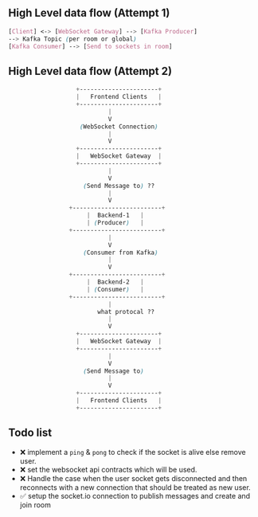 ## High Level data flow (Attempt 1)

```scss
[Client] <-> [WebSocket Gateway] --> [Kafka Producer]
--> Kafka Topic (per room or global)
[Kafka Consumer] --> [Send to sockets in room]
```

## High Level data flow (Attempt 2)

```scss
                   +----------------------+
                   |   Frontend Clients   |
                   +----------------------+
                            |
                            V
                    (WebSocket Connection)
                            |
                            V
                   +----------------------+
                   |   WebSocket Gateway  |
                   +----------------------+
                            |
                            V
                     (Send Message to) ??
                            |
                            V
                 +-------------------------+
                      |  Backend-1   |
                      | (Producer)   | 
                 +-------------------------+
                            |
                            V
                     (Consumer from Kafka)
                            |
                            V
                 +-------------------------+
                      |  Backend-2   |
                      | (Consumer)   | 
                 +-------------------------+
                            |
                         what protocal ??
                            |
                            V
                   +----------------------+
                   |   WebSocket Gateway  |
                   +----------------------+
                            |
                            V
                     (Send Message to)
                            |
                            V
                   +----------------------+
                   |   Frontend Clients   |
                   +----------------------+

```

## Todo list 

- ❌ implement a `ping` & `pong` to check if the socket is alive else remove user.
- ❌ set the websocket api contracts which will be used.
- ❌ Handle the case when the user socket gets disconnected and then reconnects with a new connection that should be treated as new user. 
- ✅ setup the socket.io connection to publish messages and create and join room  